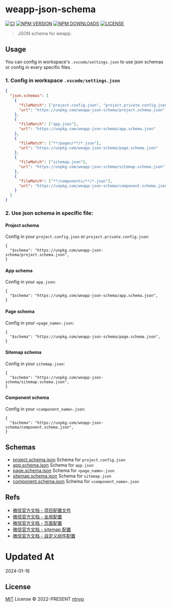 # weapp-json-schema

[![CI](https://github.com/ntnyq/weapp-json-schema/workflows/CI/badge.svg)](https://github.com/ntnyq/weapp-json-schema/actions)
[![NPM VERSION](https://img.shields.io/npm/v/weapp-json-schema.svg)](https://www.npmjs.com/package/weapp-json-schema)
[![NPM DOWNLOADS](https://img.shields.io/npm/dy/weapp-json-schema.svg)](https://www.npmjs.com/package/weapp-json-schema)
[![LICENSE](https://img.shields.io/github/license/ntnyq/weapp-json-schema.svg)](https://github.com/ntnyq/weapp-json-schema/blob/main/LICENSE)

> JSON schema for weapp.

## Usage

You can config in workspace's `.vscode/settings.json` to use json schemas or config in every specific files.

### 1. Config in workspace `.vscode/settings.json`

```json
{
  "json.schemas": [
    {
      "fileMatch": ["project.config.json", "project.private.config.json"],
      "url": "https://unpkg.com/weapp-json-schema/project.schema.json"
    },
    {
      "fileMatch": ["app.json"],
      "url": "https://unpkg.com/weapp-json-schema/app.schema.json"
    },
    {
      "fileMatch": ["**/pages/**/*.json"],
      "url": "https://unpkg.com/weapp-json-schema/page.schema.json"
    },
    {
      "fileMatch": ["sitemap.json"],
      "url": "https://unpkg.com/weapp-json-schema/sitemap.schema.json"
    },
    {
      "fileMatch": ["**/components/**/*.json"],
      "url": "https://unpkg.com/weapp-json-schema/component.schema.json"
    }
  ]
}
```

### 2. Use json schema in specific file:

#### Project schema

Config in your `project.config.json` or `project.private.config.json`:

```jsonc
{
  "$schema": "https://unpkg.com/weapp-json-schema/project.schema.json",
}
```

#### App schema

Config in your `app.json`:

```jsonc
{
  "$schema": "https://unpkg.com/weapp-json-schema/app.schema.json",
}
```

#### Page schema

Config in your `<page_name>.json`:

```jsonc
{
  "$schema": "https://unpkg.com/weapp-json-schema/page.schema.json",
}
```

#### Sitemap schema

Config in your `sitemap.json`:

```jsonc
{
  "$schema": "https://unpkg.com/weapp-json-schema/sitemap.schema.json",
}
```

#### Component schema

Config in your `<component_name>.json`:

```jsonc
{
  "$schema": "https://unpkg.com/weapp-json-schema/component.schema.json",
}
```

## Schemas

- [project.schema.json](./project.schema.json) Schema for `project.config.json`
- [app.schema.json](./app.schema.json) Schema for `app.json`
- [page.schema.json](./page.schema.json) Schema for `<page_name>.json`
- [sitemap.schema.json](./sitemap.schema.json) Schema for `sitemap.json`
- [component.schema.json](./component.schema.json) Schema for `<component_name>.json`

## Refs

- [微信官方文档 - 项目配置文件](https://developers.weixin.qq.com/miniprogram/dev/devtools/projectconfig.html)
- [微信官方文档 - 全局配置](https://developers.weixin.qq.com/miniprogram/dev/reference/configuration/app.html)
- [微信官方文档 - 页面配置](https://developers.weixin.qq.com/miniprogram/dev/reference/configuration/page.html)
- [微信官方文档 - sitemap 配置](https://developers.weixin.qq.com/miniprogram/dev/reference/configuration/sitemap.html)
- [微信官方文档 - 自定义组件配置](https://developers.weixin.qq.com/miniprogram/dev/framework/custom-component)

# Updated At

2024-01-16

## License

[MIT](./LICENSE) License © 2022-PRESENT [ntnyq](https://github.com/ntnyq)
